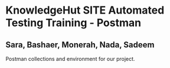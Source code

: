 # KnowledgeHut SITE Automated Testing Training - Postman
## Sara, Bashaer, Monerah, Nada, Sadeem

Postman collections and environment for our project.

